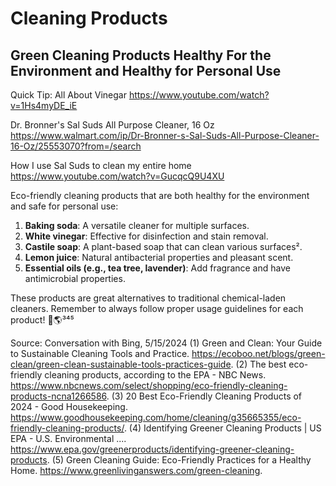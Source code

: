 # Cleaning Products
## Green Cleaning Products Healthy For the Environment and Healthy for Personal Use

Quick Tip: All About Vinegar
https://www.youtube.com/watch?v=1Hs4myDE_iE

Dr. Bronner's Sal Suds All Purpose Cleaner, 16 Oz
https://www.walmart.com/ip/Dr-Bronner-s-Sal-Suds-All-Purpose-Cleaner-16-Oz/25553070?from=/search


How I use Sal Suds to clean my entire home
https://www.youtube.com/watch?v=GucqcQ9U4XU



Eco-friendly cleaning products that are both healthy for the environment and safe for personal use:

1. **Baking soda**: A versatile cleaner for multiple surfaces.
2. **White vinegar**: Effective for disinfection and stain removal.
3. **Castile soap**: A plant-based soap that can clean various surfaces².
4. **Lemon juice**: Natural antibacterial properties and pleasant scent.
5. **Essential oils (e.g., tea tree, lavender)**: Add fragrance and have antimicrobial properties.

These products are great alternatives to traditional chemical-laden cleaners. Remember to always follow proper usage guidelines for each product! 🌿🌎³⁴⁵

Source: Conversation with Bing, 5/15/2024
(1) Green and Clean: Your Guide to Sustainable Cleaning Tools and Practice. https://ecoboo.net/blogs/green-clean/green-clean-sustainable-tools-practices-guide.
(2) The best eco-friendly cleaning products, according to the EPA - NBC News. https://www.nbcnews.com/select/shopping/eco-friendly-cleaning-products-ncna1266586.
(3) 20 Best Eco-Friendly Cleaning Products of 2024 - Good Housekeeping. https://www.goodhousekeeping.com/home/cleaning/g35665355/eco-friendly-cleaning-products/.
(4) Identifying Greener Cleaning Products | US EPA - U.S. Environmental .... https://www.epa.gov/greenerproducts/identifying-greener-cleaning-products.
(5) Green Cleaning Guide: Eco-Friendly Practices for a Healthy Home. https://www.greenlivinganswers.com/green-cleaning.
